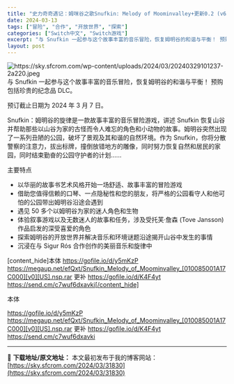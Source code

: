 ```yaml
---
title: "史力奇奇遇记：姆咪谷之歌Snufkin: Melody of Moominvalley+更新0.2 (v65536) Switch NSP中文 1.4G"
date: 2024-03-13
tags: ["冒险", "合作", "开放世界", "探索"]
categories: ["Switch中文", "Switch游戏"]
excerpt: "与 Snufkin 一起参与这个故事丰富的音乐冒险，恢复姆明谷的和谐与平衡！ 预购包括珍贵的纪念品 DLC。 预订截止日期为 2024 年 3 月 7 日。 Snufkin：姆明谷的旋律是一款故事丰富的音乐冒险游戏，讲述 Snufkin 恢复山谷并帮助那些以山谷为家的古怪而令人难忘的角色和小动物的故&hellip;"
layout: post
---
```


<img class="aligncenter" src="https://sky.sfcrom.com/wp-content/uploads/2024/03/20240329101237-2a220.jpeg" alt="https://sky.sfcrom.com/wp-content/uploads/2024/03/20240329101237-2a220.jpeg" />
与 Snufkin 一起参与这个故事丰富的音乐冒险，恢复姆明谷的和谐与平衡！
预购包括珍贵的纪念品 DLC。

预订截止日期为 2024 年 3 月 7 日。

Snufkin：姆明谷的旋律是一款故事丰富的音乐冒险游戏，讲述 Snufkin 恢复山谷并帮助那些以山谷为家的古怪而令人难忘的角色和小动物的故事。姆明谷突然出现了一系列丑陋的公园，破坏了景观及其和谐的自然环境。作为 Snufkin，你将分散警察的注意力，拔出标牌，撞倒放错地方的雕像，同时努力恢复自然和居民的家园，同时结束勤奋的公园守护者的计划......

主要特点
* 以华丽的故事书艺术风格开始一场舒适、故事丰富的冒险游戏
* 借助您值得信赖的口琴、一点隐秘性和您的朋友，将严格的公园看守人和他可怕的公园带出姆明谷沿途会遇到
* 遇见 50 多个以姆明谷为家的迷人角色和生物
* 体验叙事游戏以及无数迷人的故事和任务，涉及受托芙·詹森 (Tove Jansson) 作品启发的深受喜爱的角色
* 探索姆明谷的开放世界并解决音乐和环境谜题沿途揭开山谷中发生的事情
* 沉浸在与 Sigur Rós 合作创作的美丽音乐和旋律中

[content_hide]本体
https://gofile.io/d/y5mKzP
https://megaup.net/efQxt/Snufkin_Melody_of_Moominvalley_[010085001A17C000][v0][US].nsp.rar
更补
https://gofile.io/d/K4F4yt
https://send.cm/c7wuf6dxavki[/content_hide]

<!--wechatfans start-->本体
https://gofile.io/d/y5mKzP
https://megaup.net/efQxt/Snufkin_Melody_of_Moominvalley_[010085001A17C000][v0][US].nsp.rar
更补
https://gofile.io/d/K4F4yt
https://send.cm/c7wuf6dxavki<!--wechatfans end-->

---
📖 **下载地址/原文地址：** 本文最初发布于我的博客网站：[https://sky.sfcrom.com/2024/03/31830](https://sky.sfcrom.com/2024/03/31830)
